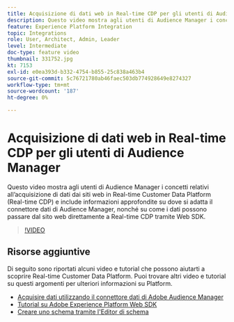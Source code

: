 ```yaml
---
title: Acquisizione di dati web in Real-time CDP per gli utenti di Audience Manager
description: Questo video mostra agli utenti di Audience Manager i concetti relativi all’acquisizione di dati dai siti web in Real-time Customer Data Platform (Real-time CDP) e include informazioni approfondite su dove si adatta il connettore dati di Audience Manager, nonché su come i dati possono passare dal sito web direttamente a Real-time CDP tramite Web SDK.
feature: Experience Platform Integration
topic: Integrations
role: User, Architect, Admin, Leader
level: Intermediate
doc-type: feature video
thumbnail: 331752.jpg
kt: 7153
exl-id: e0ea393d-b332-4754-b855-25c838a463b4
source-git-commit: 5c76721780ab46faec503db774928649e8274327
workflow-type: tm+mt
source-wordcount: '187'
ht-degree: 0%

---
```


# Acquisizione di dati web in Real-time CDP per gli utenti di Audience Manager

Questo video mostra agli utenti di Audience Manager i concetti relativi all’acquisizione di dati dai siti web in Real-time Customer Data Platform (Real-time CDP) e include informazioni approfondite su dove si adatta il connettore dati di Audience Manager, nonché su come i dati possono passare dal sito web direttamente a Real-time CDP tramite Web SDK.

>[!VIDEO](https://video.tv.adobe.com/v/346979/?quality=12&learn=on&captions=ita)

## Risorse aggiuntive

Di seguito sono riportati alcuni video e tutorial che possono aiutarti a scoprire Real-time Customer Data Platform. Puoi trovare altri video e tutorial su questi argomenti per ulteriori informazioni su Platform.

* [Acquisire dati utilizzando il connettore dati di Adobe Audience Manager](https://experienceleague.adobe.com/docs/platform-learn/tutorials/sources/ingest-data-from-aam.html?lang=it#sources)
* [Tutorial su Adobe Experience Platform Web SDK](https://experienceleague.adobe.com/docs/web-sdk-learn/tutorials/overview.html?lang=it)
* [Creare uno schema tramite l&#39;Editor di schema](https://experienceleague.adobe.com/docs/experience-platform/xdm/tutorials/create-schema-ui.html?lang=it#getting-started)

